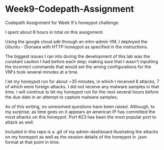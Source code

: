 # Week9-Codepath-Assignment
Codepath Assignment for Week 9's honeypot challenge

I spent about 6 hours in total on this assignment.

Using the google cloud sdk through an mhn-admin VM, I deployed the Ubuntu - Dionaea with HTTP honeypot as specified in the instructions.

The biggest issues I ran into during the development of this lab was the constant caution I had before each step; making sure that I wasn't inputting the incorrect commands that would set the wrong configurations for the VM's took several minutes at a time.

I let my honeypot run for about ~35 minutes, in which I received 8 attacks, 7 of which were foreign attacks. I did not receive any malware samples in that time. I will continue to let my honeypot run for the next several hours before the due date in an attempt to capture malware samples.

As of this writing, no unresolved questions have been raised. Although, to my surprise, as time goes on it appears an american IP has committed the most attacks on this honeypot. Port #23 has been the most popular port to attack as well.

Included in this repo is a .gif of my admin-dashboard illustrating the attacks on my honeypot as well as the session details of the honeypot in .json format at that point in time.
